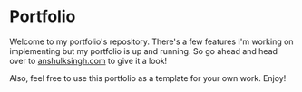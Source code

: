 # Portfolio
Welcome to my portfolio's repository. There's a few features I'm working on implementing but my portfolio is up and running. So go ahead and head over to [anshulksingh.com](https://anshulksingh.com/) to give it a look!

Also, feel free to use this portfolio as a template for your own work. Enjoy!
